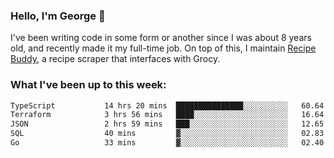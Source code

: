 ### Hello, I'm George 👋

I've been writing code in some form or another since I was about 8 years old, and recently made it my full-time job. On top of this, I maintain [Recipe Buddy](https://github.com/georgegebbett/recipe-buddy), a recipe scraper that interfaces with Grocy.  

<!--
**georgegebbett/georgegebbett** is a ✨ _special_ ✨ repository because its `README.md` (this file) appears on your GitHub profile.

Here are some ideas to get you started:

- 🔭 I’m currently working on ...
- 🌱 I’m currently learning ...
- 👯 I’m looking to collaborate on ...
- 🤔 I’m looking for help with ...
- 💬 Ask me about ...
- 📫 How to reach me: ...
- 😄 Pronouns: ...
- ⚡ Fun fact: ...
-->

### What I've been up to this week:
<!--START_SECTION:waka-->

```txt
TypeScript           14 hrs 20 mins  ███████████████░░░░░░░░░░   60.64 %
Terraform            3 hrs 56 mins   ████░░░░░░░░░░░░░░░░░░░░░   16.64 %
JSON                 2 hrs 59 mins   ███░░░░░░░░░░░░░░░░░░░░░░   12.65 %
SQL                  40 mins         ▓░░░░░░░░░░░░░░░░░░░░░░░░   02.83 %
Go                   33 mins         ▓░░░░░░░░░░░░░░░░░░░░░░░░   02.40 %
```

<!--END_SECTION:waka-->
